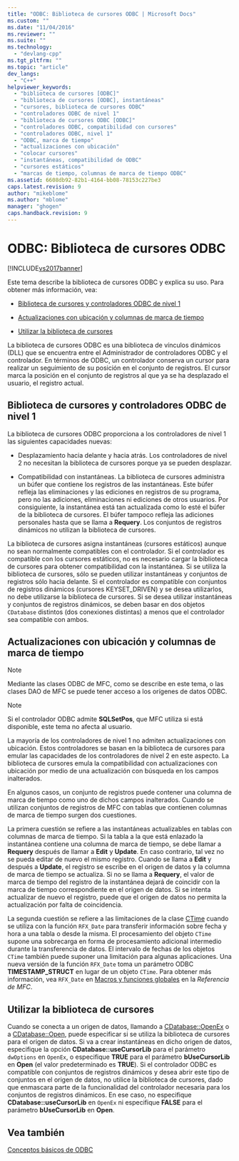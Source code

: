 ```yaml
---
title: "ODBC: Biblioteca de cursores ODBC | Microsoft Docs"
ms.custom: ""
ms.date: "11/04/2016"
ms.reviewer: ""
ms.suite: ""
ms.technology: 
  - "devlang-cpp"
ms.tgt_pltfrm: ""
ms.topic: "article"
dev_langs: 
  - "C++"
helpviewer_keywords: 
  - "biblioteca de cursores [ODBC]"
  - "biblioteca de cursores [ODBC], instantáneas"
  - "cursores, biblioteca de cursores ODBC"
  - "controladores ODBC de nivel 1"
  - "biblioteca de cursores ODBC [ODBC]"
  - "controladores ODBC, compatibilidad con cursores"
  - "controladores ODBC, nivel 1"
  - "ODBC, marca de tiempo"
  - "actualizaciones con ubicación"
  - "colocar cursores"
  - "instantáneas, compatibilidad de ODBC"
  - "cursores estáticos"
  - "marcas de tiempo, columnas de marca de tiempo ODBC"
ms.assetid: 6608db92-82b1-4164-bb08-78153c227be3
caps.latest.revision: 9
author: "mikeblome"
ms.author: "mblome"
manager: "ghogen"
caps.handback.revision: 9
---
```

# ODBC: Biblioteca de cursores ODBC
[!INCLUDE[vs2017banner](../../assembler/inline/includes/vs2017banner.md)]

Este tema describe la biblioteca de cursores ODBC y explica su uso.  Para obtener más información, vea:  
  
-   [Biblioteca de cursores y controladores ODBC de nivel 1](#_core_the_cursor_library_and_level_1_odbc_drivers)  
  
-   [Actualizaciones con ubicación y columnas de marca de tiempo](#_core_positioned_updates_and_timestamp_columns)  
  
-   [Utilizar la biblioteca de cursores](#_core_using_the_cursor_library)  
  
 La biblioteca de cursores ODBC es una biblioteca de vínculos dinámicos \(DLL\) que se encuentra entre el Administrador de controladores ODBC y el controlador.  En términos de ODBC, un controlador conserva un cursor para realizar un seguimiento de su posición en el conjunto de registros.  El cursor marca la posición en el conjunto de registros al que ya se ha desplazado el usuario, el registro actual.  
  
##  <a name="_core_the_cursor_library_and_level_1_odbc_drivers"></a> Biblioteca de cursores y controladores ODBC de nivel 1  
 La biblioteca de cursores ODBC proporciona a los controladores de nivel 1 las siguientes capacidades nuevas:  
  
-   Desplazamiento hacia delante y hacia atrás.  Los controladores de nivel 2 no necesitan la biblioteca de cursores porque ya se pueden desplazar.  
  
-   Compatibilidad con instantáneas.  La biblioteca de cursores administra un búfer que contiene los registros de las instantáneas.  Este búfer refleja las eliminaciones y las ediciones en registros de su programa, pero no las adiciones, eliminaciones ni ediciones de otros usuarios.  Por consiguiente, la instantánea está tan actualizada como lo esté el búfer de la biblioteca de cursores.  El búfer tampoco refleja las adiciones personales hasta que se llama a **Requery**.  Los conjuntos de registros dinámicos no utilizan la biblioteca de cursores.  
  
 La biblioteca de cursores asigna instantáneas \(cursores estáticos\) aunque no sean normalmente compatibles con el controlador.  Si el controlador es compatible con los cursores estáticos, no es necesario cargar la biblioteca de cursores para obtener compatibilidad con la instantánea.  Si se utiliza la biblioteca de cursores, sólo se pueden utilizar instantáneas y conjuntos de registros sólo hacia delante.  Si el controlador es compatible con conjuntos de registros dinámicos \(cursores KEYSET\_DRIVEN\) y se desea utilizarlos, no debe utilizarse la biblioteca de cursores.  Si se desea utilizar instantáneas y conjuntos de registros dinámicos, se deben basar en dos objetos `CDatabase` distintos \(dos conexiones distintas\) a menos que el controlador sea compatible con ambos.  
  
##  <a name="_core_positioned_updates_and_timestamp_columns"></a> Actualizaciones con ubicación y columnas de marca de tiempo  
  
> [!NOTE]
>  Mediante las clases ODBC de MFC, como se describe en este tema, o las clases DAO de MFC se puede tener acceso a los orígenes de datos ODBC.  
  
> [!NOTE]
>  Si el controlador ODBC admite **SQLSetPos**, que MFC utiliza si está disponible, este tema no afecta al usuario.  
  
 La mayoría de los controladores de nivel 1 no admiten actualizaciones con ubicación.  Estos controladores se basan en la biblioteca de cursores para emular las capacidades de los controladores de nivel 2 en este aspecto.  La biblioteca de cursores emula la compatibilidad con actualizaciones con ubicación por medio de una actualización con búsqueda en los campos inalterados.  
  
 En algunos casos, un conjunto de registros puede contener una columna de marca de tiempo como uno de dichos campos inalterados.  Cuando se utilizan conjuntos de registros de MFC con tablas que contienen columnas de marca de tiempo surgen dos cuestiones.  
  
 La primera cuestión se refiere a las instantáneas actualizables en tablas con columnas de marca de tiempo.  Si la tabla a la que está enlazado la instantánea contiene una columna de marca de tiempo, se debe llamar a **Requery** después de llamar a **Edit** y **Update**.  En caso contrario, tal vez no se pueda editar de nuevo el mismo registro.  Cuando se llama a **Edit** y después a **Update**, el registro se escribe en el origen de datos y la columna de marca de tiempo se actualiza.  Si no se llama a **Requery**, el valor de marca de tiempo del registro de la instantánea dejará de coincidir con la marca de tiempo correspondiente en el origen de datos.  Si se intenta actualizar de nuevo el registro, puede que el origen de datos no permita la actualización por falta de coincidencia.  
  
 La segunda cuestión se refiere a las limitaciones de la clase [CTime](../../atl-mfc-shared/reference/ctime-class.md) cuando se utiliza con la función `RFX_Date` para transferir información sobre fecha y hora a una tabla o desde la misma.  El procesamiento del objeto `CTime` supone una sobrecarga en forma de procesamiento adicional intermedio durante la transferencia de datos.  El intervalo de fechas de los objetos `CTime` también puede suponer una limitación para algunas aplicaciones.  Una nueva versión de la función `RFX_Date` toma un parámetro ODBC **TIMESTAMP\_STRUCT** en lugar de un objeto `CTime`.  Para obtener más información, vea `RFX_Date` en [Macros y funciones globales](../Topic/Macros,%20Global%20Functions,%20and%20Global%20Variables.md) en la *Referencia de MFC*.  
  
##  <a name="_core_using_the_cursor_library"></a> Utilizar la biblioteca de cursores  
 Cuando se conecta a un origen de datos, llamando a [CDatabase::OpenEx](../Topic/CDatabase::OpenEx.md) o a [CDatabase::Open](../Topic/CDatabase::Open.md), puede especificar si se utiliza la biblioteca de cursores para el origen de datos.  Si va a crear instantáneas en dicho origen de datos, especifique la opción **CDatabase::useCursorLib** para el parámetro `dwOptions` en `OpenEx`, o especifique **TRUE** para el parámetro **bUseCursorLib** en **Open** \(el valor predeterminado es **TRUE**\).  Si el controlador ODBC es compatible con conjuntos de registros dinámicos y desea abrir este tipo de conjuntos en el origen de datos, no utilice la biblioteca de cursores, dado que enmascara parte de la funcionalidad del controlador necesaria para los conjuntos de registros dinámicos.  En ese caso, no especifique **CDatabase::useCursorLib** en `OpenEx` ni especifique **FALSE** para el parámetro **bUseCursorLib** en **Open**.  
  
## Vea también  
 [Conceptos básicos de ODBC](../../data/odbc/odbc-basics.md)